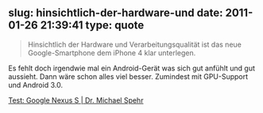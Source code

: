 slug: hinsichtlich-der-hardware-und
date: 2011-01-26 21:39:41
type: quote
---

> Hinsichtlich der Hardware und Verarbeitungsqualität ist das neue Google-Smartphone dem iPhone 4 klar unterlegen.

Es fehlt doch irgendwie mal ein Android-Gerät was sich gut anfühlt und gut aussieht. Dann wäre schon alles viel besser. Zumindest mit GPU-Support und Android 3.0.

 [Test: Google Nexus S | Dr. Michael Spehr](http://www.dr-spehr.de/2011/01/test-google-nexus-s/)
